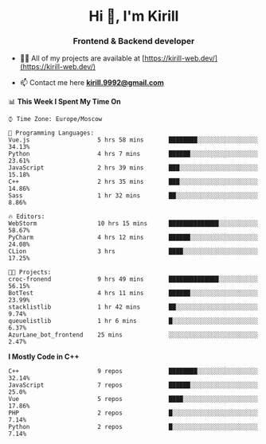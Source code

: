 <h1 align="center">Hi 👋, I'm Kirill</h1>
<h3 align="center">Frontend & Backend developer</h3>

- 👨‍💻 All of my projects are available at [https://kirill-web.dev/](https://kirill-web.dev/)

- 📫 Contact me here **kirill.9992@gmail.com**











<!--START_SECTION:waka-->
📊 **This Week I Spent My Time On** 

```text
⌚︎ Time Zone: Europe/Moscow

💬 Programming Languages: 
Vue.js                   5 hrs 58 mins       ████████░░░░░░░░░░░░░░░░░   34.13% 
Python                   4 hrs 7 mins        ██████░░░░░░░░░░░░░░░░░░░   23.61% 
JavaScript               2 hrs 39 mins       ███░░░░░░░░░░░░░░░░░░░░░░   15.18% 
C++                      2 hrs 35 mins       ███░░░░░░░░░░░░░░░░░░░░░░   14.86% 
Sass                     1 hr 32 mins        ██░░░░░░░░░░░░░░░░░░░░░░░   8.86%

🔥 Editors: 
WebStorm                 10 hrs 15 mins      ██████████████░░░░░░░░░░░   58.67% 
PyCharm                  4 hrs 12 mins       ██████░░░░░░░░░░░░░░░░░░░   24.08% 
CLion                    3 hrs               ████░░░░░░░░░░░░░░░░░░░░░   17.25%

🐱‍💻 Projects: 
croc-fronend             9 hrs 49 mins       ██████████████░░░░░░░░░░░   56.15% 
BotTest                  4 hrs 11 mins       ██████░░░░░░░░░░░░░░░░░░░   23.99% 
stacklistlib             1 hr 42 mins        ██░░░░░░░░░░░░░░░░░░░░░░░   9.74% 
queuelistlib             1 hr 6 mins         █░░░░░░░░░░░░░░░░░░░░░░░░   6.37% 
AzurLane_bot_frontend    25 mins             ░░░░░░░░░░░░░░░░░░░░░░░░░   2.47%

```

**I Mostly Code in C++** 

```text
C++                      9 repos             ████████░░░░░░░░░░░░░░░░░   32.14% 
JavaScript               7 repos             ██████░░░░░░░░░░░░░░░░░░░   25.0% 
Vue                      5 repos             ████░░░░░░░░░░░░░░░░░░░░░   17.86% 
PHP                      2 repos             █░░░░░░░░░░░░░░░░░░░░░░░░   7.14% 
Python                   2 repos             █░░░░░░░░░░░░░░░░░░░░░░░░   7.14%

```



<!--END_SECTION:waka-->
